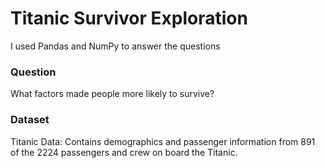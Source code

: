 # Titanic Survivor Exploration
I used Pandas and NumPy to answer the questions

### Question
What factors made people more likely to survive?

### Dataset
Titanic Data: Contains demographics and passenger information from 891 of the 2224 passengers and crew on board the Titanic.



